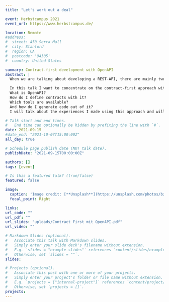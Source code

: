 ```yaml
---
title: "Let's work out a deal"

event: Herbstcampus 2021
event_url: https://www.herbstcampus.de/

location: Remote
#address:
#  street: 450 Serra Mall
#  city: Stanford
#  region: CA
#  postcode: '94305'
#  country: United States

summary: Contract-first development with OpenAPI
abstract: |
  When we are talking about developing a REST-API, there are mainly two ways to do that: contract-first or code-first.

  In this talk I want to concentrate on the contract-first approach with the help of the OpenAPI  specification.
  What is OpenAPI?  
  How do I define contracts with it?  
  Which tools are available?  
  And how do I generate code out of it?  
  I will talk about the experiences I made using this approach and will show, what the advantages and disadvantages are.

# Talk start and end times.
#   End time can optionally be hidden by prefixing the line with `#`.
date: 2021-09-15
#date_end: "2021-10-07T15:00:00Z"
all_day: true

# Schedule page publish date (NOT talk date).
publishDate: "2021-09-15T00:00:00Z"

authors: []
tags: [event]

# Is this a featured talk? (true/false)
featured: false

image:
  caption: 'Image credit: [**Unsplash**](https://unsplash.com/photos/bzdhc5b3Bxs)'
  focal_point: Right

links:
url_code: ""
url_pdf: ""
url_slides: "uploads/Contract First mit OpenAPI.pdf"
url_video: ""

# Markdown Slides (optional).
#   Associate this talk with Markdown slides.
#   Simply enter your slide deck's filename without extension.
#   E.g. `slides = "example-slides"` references `content/slides/example-slides.md`.
#   Otherwise, set `slides = ""`.
slides:

# Projects (optional).
#   Associate this post with one or more of your projects.
#   Simply enter your project's folder or file name without extension.
#   E.g. `projects = ["internal-project"]` references `content/project/deep-learning/index.md`.
#   Otherwise, set `projects = []`.
projects:
---
```

